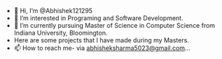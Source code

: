 - 👋 Hi, I’m @Abhishek121295
- 👀 I’m interested in Programing and Software Development.
- 🌱 I’m currently pursuing Master of Science in Computer Science from Indiana University, Bloomington.
-  Here are some projects that I have made during my Masters.
- 📫 How to reach me- via abhisheksharma5023@gmail.com...

<!---
Abhishek121295/Abhishek121295 is a ✨ special ✨ repository because its `README.md` (this file) appears on your GitHub profile.
You can click the Preview link to take a look at your changes.
--->

